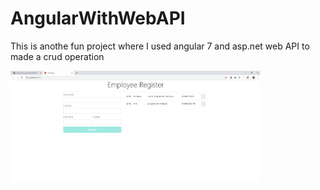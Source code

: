 # AngularWithWebAPI
This is anothe fun project where I used angular 7 and asp.net web API to made a crud operation
<p float="left">
  <img src="https://github.com/Maharoz/AngularWithASPMVC/blob/master/ClientApp/src/assets/Emp_HomePage.jpg" width="400"/>
</p>

